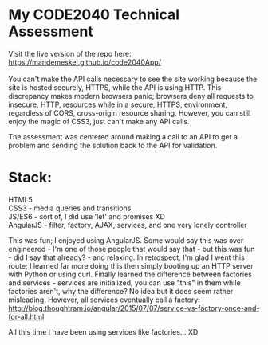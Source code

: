 # My CODE2040 Technical Assessment
Visit the live version of the repo here: https://mandemeskel.github.io/code2040App/  <br/>
<br/>
You can't make the API calls necessary to see the site working because the site is hosted securely, HTTPS, while the API is using HTTP. This discrepancy makes modern browsers panic; browsers deny all requests to insecure, HTTP, resources while in a secure, HTTPS, environment, regardless of CORS, cross-origin resource sharing. However, you can still enjoy the magic of CSS3, just can't make any API calls.

The assessment was centered around making a call to an API to get a problem and sending the solution back to the API for validation.



# Stack: <br/>
HTML5 <br/>
CSS3 - media queries and transitions <br/>
JS/ES6 - sort of, I did use 'let' and promises XD <br/>
AngularJS - filter, factory, AJAX, services, and one very lonely controller <br/> 

This was fun; I enjoyed using AngularJS. Some would say this was over engineered - I'm one of those people that would say that - but this was fun - did I say that already? - and relaxing. In retrospect, I'm glad I went this route; I learned far more doing this then simply booting up an HTTP server with Python or using curl. Finally learned the difference between factories and services - services are initialized, you can use "this" in them while factories aren't, why the difference? No idea but it does seem rather misleading. However, all services eventually call a factory: http://blog.thoughtram.io/angular/2015/07/07/service-vs-factory-once-and-for-all.html

All this time I have been using services like factories... XD 

